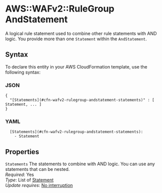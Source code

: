 # AWS::WAFv2::RuleGroup AndStatement<a name="aws-properties-wafv2-rulegroup-andstatement"></a>

A logical rule statement used to combine other rule statements with AND logic\. You provide more than one `Statement` within the `AndStatement`\. 

## Syntax<a name="aws-properties-wafv2-rulegroup-andstatement-syntax"></a>

To declare this entity in your AWS CloudFormation template, use the following syntax:

### JSON<a name="aws-properties-wafv2-rulegroup-andstatement-syntax.json"></a>

```
{
  "[Statements](#cfn-wafv2-rulegroup-andstatement-statements)" : [ Statement, ... ]
}
```

### YAML<a name="aws-properties-wafv2-rulegroup-andstatement-syntax.yaml"></a>

```
  [Statements](#cfn-wafv2-rulegroup-andstatement-statements): 
    - Statement
```

## Properties<a name="aws-properties-wafv2-rulegroup-andstatement-properties"></a>

`Statements`  <a name="cfn-wafv2-rulegroup-andstatement-statements"></a>
The statements to combine with AND logic\. You can use any statements that can be nested\.   
*Required*: Yes  
*Type*: List of [Statement](aws-properties-wafv2-rulegroup-statement.md)  
*Update requires*: [No interruption](https://docs.aws.amazon.com/AWSCloudFormation/latest/UserGuide/using-cfn-updating-stacks-update-behaviors.html#update-no-interrupt)